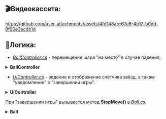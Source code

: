 ## 🎬Видеокассета:
<!-- Кассета --> 
https://github.com/user-attachments/assets/4fd148a5-67a6-4b17-b0dd-8f90e3ecdb1d

## 🔧Логика:
- [<i>BallController.cs</i>](https://github.com/AlekseyShashkov/NeonBallTMS/blob/main/Assets/_Project/_Scripts/Player/BallController.cs) - перемещение шара "на место" в случае падения;
<details><summary><b>BallController</b></summary> 
 
```csharp
namespace Player
{
    public class BallController : MonoBehaviour
    {
        [SerializeField] private Transform ball = null;
        private Vector3 startPosition = Vector3.zero;

        private void Awake()
        {
            startPosition = ball.position;
        }

        public void ReturnToStart()
        {
            ball.position = startPosition;
        }
    }
}
```
</details>

- [<i>UIController.cs</i>](https://github.com/AlekseyShashkov/NeonBallTMS/blob/main/Assets/_Project/_Scripts/UI/UIController.cs) - ведение и отображение счётчика звёзд, а также "уведомление" о "завершении игры".<br/>
<details><summary><b>UIController</b></summary> 
 
```csharp
namespace UI
{
    public class UIController : MonoBehaviour
    {
        [SerializeField] private TMP_Text starsCounterView = null;
        [SerializeField] private int starsCounter = 0;
        public UnityEvent GameOver = new();

        private void Awake()
        {
            starsCounterView.text = starsCounter.ToString();
        }

        public void IncreaseStarsCounter()
        {
            starsCounter++;
            starsCounterView.text = starsCounter.ToString();
        }

        public void DecreaseStarsCounter()
        {
            starsCounter--;
            starsCounterView.text = starsCounter.ToString();

            if (starsCounter <= 0)
            {
                GameOver?.Invoke();
                Debug.Log("Game Over");
            }
        }
    }
}
```
</details>

При "завершении игры" вызывается метод <b>StopMove()</b> в [<i>Ball.cs</i>](https://github.com/AlekseyShashkov/NeonBallTMS/blob/main/Assets/_Project/_Scripts/Player/Ball.cs).
<details><summary><b>Ball</b></summary> 
 
```csharp
namespace Player
{
    [RequireComponent(typeof(Rigidbody))]
    public class Ball : MonoBehaviour
    {
        private Rigidbody ballRigidbody;
        [SerializeField] private BallInputBehaviour inputBehaviour;
        [SerializeField] private float speed = 10f;
        public UnityEvent OnBallFall = new();

        private void Awake()
        {
            ballRigidbody = GetComponent<Rigidbody>();
        }

        private void Update()
        {
            var velocity = speed * Time.deltaTime;
            var direction = inputBehaviour.Direction() * velocity;

            ballRigidbody.AddForce(new Vector3(direction.x, 0, direction.y));

            if (transform.position.y < -2f)
            {
                OnBallFall?.Invoke();
            }
        }

        public void StopMove()
        {
            speed = 0f;
        }
    }
}
```
</details>
